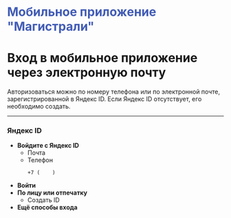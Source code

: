 # <span style="color: #425CB5">Мобильное приложение "Магистрали"</span>
# Вход в мобильное приложение через электронную почту

Авторизоваться можно по номеру телефона или по электронной почте, зарегистрированной в Яндекс ID. Если Яндекс ID отсутствует, его необходимо создать.

---

### Яндекс ID
- **Войдите с Яндекс ID**
  - Почта  
  - Телефон  
    ```
    +7 (    )
    ```
- **Войти**
- **По лицу или отпечатку**
  - Создать ID  
- **Ещё способы входа**

